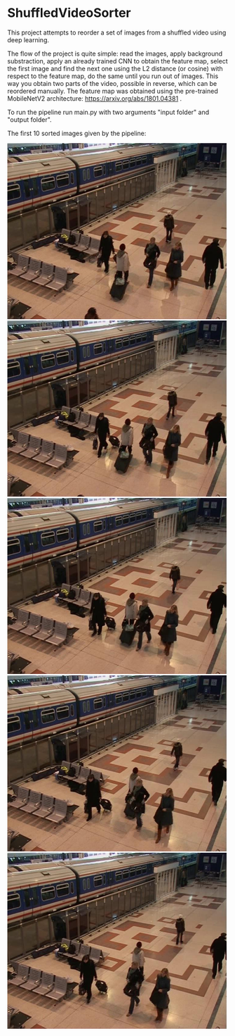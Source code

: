 # ShuffledVideoSorter
This project attempts to reorder a set of images from a shuffled video using deep learning.

The flow of the project is quite simple: read the images, apply background substraction, apply an already trained CNN to obtain the feature map, select the first image and find the next one using the L2 distance (or cosine) with respect to the feature map, do the same until you run out of images. This way you obtain two parts of the video, possible in reverse, which can be reordered manually. The feature map was obtained using the pre-trained MobileNetV2 architecture: https://arxiv.org/abs/1801.04381 .

To run the pipeline run main.py with two arguments "input folder" and "output folder".

The first 10 sorted images given by the pipeline:

<p float="left">
  <img src="sorted_images/image_0.jpg" width="500" />
  <img src="sorted_images/image_1.jpg" width="500" /> 
  <img src="sorted_images/image_2.jpg" width="500" />
  <img src="sorted_images/image_3.jpg" width="500" />
  <img src="sorted_images/image_4.jpg" width="500" />
</p>

